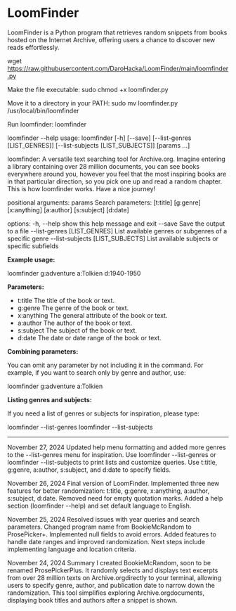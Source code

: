 # LoomFinder
LoomFinder is a Python program that retrieves random snippets from books hosted on the Internet Archive, offering users a chance to discover new reads effortlessly.

wget https://raw.githubusercontent.com/DaroHacka/LoomFinder/main/loomfinder.py

Make the file executable:
sudo chmod +x loomfinder.py

Move it to a directory in your PATH:
sudo mv loomfinder.py /usr/local/bin/loomfinder

Run loomfinder:
loomfinder

loomfinder --help
usage: loomfinder [-h] [--save] [--list-genres [LIST_GENRES]] [--list-subjects [LIST_SUBJECTS]] [params ...]

loomfinder: A versatile text searching tool for Archive.org.
Imagine entering a library containing over 28 million documents, you can see books everywhere around you,
however you feel that the most inspiring books are in that particular direction, so you pick one up and
read a random chapter. This is how loomfinder works. Have a nice journey!

positional arguments:
  params                Search parameters: [t:title] [g:genre] [x:anything] [a:author] [s:subject] [d:date]

options:
  -h, --help            show this help message and exit
  --save                Save the output to a file
  --list-genres [LIST_GENRES]
                        List available genres or subgenres of a specific genre
  --list-subjects [LIST_SUBJECTS]
                        List available subjects or specific subfields

**Example usage:**

loomfinder g:adventure a:Tolkien d:1940-1950

**Parameters:**

* t:title           The title of the book or text.
* g:genre           The genre of the book or text.
* x:anything        The general attribute of the book or text.
* a:author          The author of the book or text.
* s:subject         The subject of the book or text.
* d:date            The date or date range of the book or text.

**Combining parameters:**

You can omit any parameter by not including it in the command.
For example, if you want to search only by genre and author, use:

loomfinder g:adventure a:Tolkien

**Listing genres and subjects:**

If you need a list of genres or subjects for inspiration, please type:

loomfinder --list-genres
loomfinder --list-subjects

--------------------------
November 27, 2024 Updated help menu formatting and added more genres to the --list-genres menu for inspiration. Use loomfinder --list-genres or loomfinder --list-subjects to print lists and customize queries. Use t:title, g:genre, a:author, s:subject, and d:date to specify fields.

November 26, 2024 Final version of LoomFinder. Implemented three new features for better randomization: t:title, g:genre, x:anything, a:author, s:subject, d:date. Removed need for empty quotation marks. Added a help section (loomfinder --help) and set default language to English.

November 25, 2024 Resolved issues with year queries and search parameters. Changed program name from BookieMcRandom to ProsePicker+. Implemented null fields to avoid errors. Added features to handle date ranges and improved randomization. Next steps include implementing language and location criteria.

November 24, 2024 Summary
I created BookieMcRandom, soon to be renamed ProsePickerPlus. It randomly selects and displays text excerpts from over 28 million texts on Archive.orgdirectly to your terminal, allowing users to specify genre, author, and publication date to narrow down the randomization. This tool simplifies exploring Archive.orgdocuments, displaying book titles and authors after a snippet is shown.
